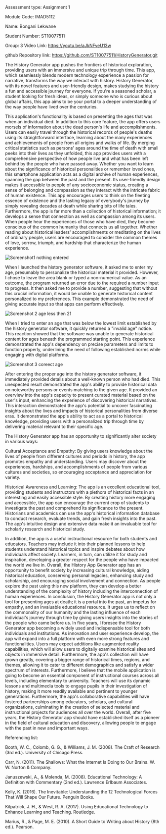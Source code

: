 Assessment type: Assignment 1 

Module Code: IMAD5112 

Name: Bongani Lekwane 

Student Number: ST10077511 

Group: 3 
Video Link: https://youtu.be/aJkNFveU13w

github Repository link: https://github.com/ST10077511/HistoryGenerator.git

 

The History Generator app pushes the frontiers of historical exploration, providing users with an immersive and unique trip through time. This app, which seamlessly blends modern technology experience a passion for narrative, transforms the way we interact with history. History Generator, with its novel features and user-friendly design, makes studying the history a fun and accessible journey for everyone. If you're a seasoned scholar, a student looking for fresh ideas, or simply someone who is curious about global affairs, this app aims to be your portal to a deeper understanding of the way people have lived over the centuries. 

 

This application's functionality is based on presenting the ages that was when an individual died. In addition to this core feature, the app offers users morsels of information about the dead person's life and accomplishments. Users can easily travel through the historical records of people's deaths using its straightforward interface, learning about the many experiences and achievements of people from all origins and walks of life. By merging critical statistics such as persons' ages around the time of death with small peeks into their lives as they unfolded, this app provides users with a comprehensive perspective of how people live and what has been left behind by the people who have passed away. Whether you want to learn about the significance of historical personalities or remember loved ones, this smartphone application acts as a digital archive of human experiences, spanning the gap between the past and the present. Its user-friendly design makes it accessible to people of any socioeconomic status, creating a sense of belonging and compassion as they interact with the intricate fabric of human existence. This app encourages users to think on the fleeting essence of existence and the lasting legacy of everybody's journey by simply revealing decades at death while sharing bits of life tales. Furthermore, the app is far more than a collection of historical information; it develops a sense that connection as well as compassion among its users. When people hear the experiences of those who have died, they become conscious of the common humanity that connects us all together. Whether reading about historical leaders' accomplishments or meditating on the lives of ordinary people, users are encouraged to consider the common themes of love, sorrow, triumph, and hardship that characterize the human experience. 

![Screenshot1 nothing entered](https://github.com/ST10077511/HistoryGenerator/assets/161335085/586daf02-78b8-4982-be8a-9b541f309754)


 

When I launched the history generator software, it asked me to enter my age, presumably to personalize the historical material it provided. However, I chose to leave the area blank or typed a non-numerical value. As an outcome, the program returned an error due to the required a number input to progress. It then asked me to provide a number, suggesting that without this crucial information, it would be unable to generate historical content personalized to my preferences. This example demonstrated the need of giving accurate input so that apps can perform effectively. 

 

 ![Screenshot 2 age less then 21](https://github.com/ST10077511/HistoryGenerator/assets/161335085/673d58d4-e4ba-4b3d-911e-ef5ab12a0861)


 

When I tried to enter an age that was below the lowest limit established by the history generator software, it quickly returned a "invalid age" notice. This reaction showed that the software was unable to generate historical content for ages beneath the programmed starting point. This experience demonstrated the app's dependency on precise parameters and limits to function properly, underlining the need of following established norms while engaging with digital platforms. 

 

![Screenshot 3 coreect age](https://github.com/ST10077511/HistoryGenerator/assets/161335085/d5a7d607-7eb3-4322-8507-3676d230ae1e)
 

 

After entering the proper age into the history generator software, it immediately provided details about a well-known person who had died. This unexpected result demonstrated the app's ability to provide historical data on noteworthy persons or events matching to the given age. It provided an overview into the app's capacity to present curated material based on the user's input, enhancing the experience of discovering historical narratives. This interaction demonstrated the app's potential to uncover fascinating insights about the lives and impacts of historical personalities from diverse eras. It demonstrated the app's ability to act as a portal to historical knowledge, providing users with a personalized trip through time by delivering material relevant to their specific age. 

 

The History Generator app has an opportunity to significantly alter society in various ways:  

 

Cultural Acceptance and Empathy: By giving users knowledge about the lives of people from different cultures and periods in history, the app promotes empathy and understanding. Users may discover about the experiences, hardships, and accomplishments of people from various cultures and societies, so encouraging acceptance and appreciation for variety. 

Historical Awareness and Learning: The app is an excellent educational tool, providing students and instructors with a plethora of historical facts in an interesting and easily accessible style. By creating history more engaging and accessible, the app can encourage the current crop of students to investigate the past and comprehend its significance to the present. Historians and academics can use the app's historical information database to conduct research, evaluate trends, and gain fresh insights into the past. The app's intuitive design and extensive data make it an invaluable tool for scholarly research and historical study. 

 

In addition, the app is a useful instructional resource for both students and educators. Teachers may include it into their planned lessons to help students understand historical topics and inspire debates about how individuals affect society. Learners, in turn, can utilize it for study and inspiration, developing a greater respect for the people who have impacted the world we live in. Overall, the History App Generator app has an opportunity to benefit society by increasing cultural knowledge, aiding historical education, conserving personal legacies, enhancing study and scholarship, and encouraging social involvement and connection. As people explore the past using this new platform, they can develop a better understanding of the complexity of history including the interconnection of human experiences. In conclusion, the History Generator app is not only a tool for presenting ages at death; it is a portal into the past, an impetus for empathy, and an invaluable educational resource. It urges us to reflect on the commonality of our humanity and the lasting influence of each individual's journey through time by giving users insights into the stories of the people who came before us. In five years, I foresee the History Generator app becoming a widely used and indispensable tool for both individuals and institutions. As innovation and user experience develop, the app will expand into a full platform with even more strong features and functionalities. Users may expect additions like augmented reality capabilities, which will allow users to digitally examine historical sites and objects in immersive detail. Furthermore, the app's collection will have grown greatly, covering a bigger range of historical times, regions, and themes, allowing it to cater to different demographics and satisfy a wider spectrum of interests. Furthermore, I believe that the mobile application is going to become an essential component of instructional courses across all levels, including elementary to university. Teachers will use its dynamic lessons and multimedia tools to engage pupils in their investigation of history, making it more readily available and pertinent to younger generations. Furthermore, the app's collaborative capabilities will have fostered partnerships among educators, scholars, and cultural organizations, culminating in the creation of selected material and instructional projects for audiences all over the world. Overall, after five years, the History Generator app should have established itself as a pioneer in the field of cultural education and discovery, allowing people to engage with the past in new and important ways. 

 

Referencing list: 

Booth, W. C., Colomb, G. G., & Williams, J. M. (2008). The Craft of Research (3rd ed.). University of Chicago Press. 

Carr, N. (2011). The Shallows: What the Internet Is Doing to Our Brains. W. W. Norton & Company. 

Januszewski, A., & Molenda, M. (2008). Educational Technology: A Definition with Commentary (2nd ed.). Lawrence Erlbaum Associates. 

Kelly, K. (2016). The Inevitable: Understanding the 12 Technological Forces That Will Shape Our Future. Penguin Books. 

Kilpatrick, J. H., & West, R. A. (2017). Using Educational Technology to Enhance Learning and Teaching. Routledge. 

Marius, R., & Page, M. E. (2010). A Short Guide to Writing about History (8th ed.). Pearson. 

